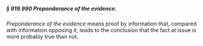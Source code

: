 ##### § 919.990 Preponderance of the evidence. #####

*Preponderance of the evidence* means proof by information that, compared with information opposing it, leads to the conclusion that the fact at issue is more probably true than not.